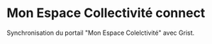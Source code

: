 # Mon Espace Collectivité connect

Synchronisation du portail "Mon Espace Colelctivité" avec Grist.
